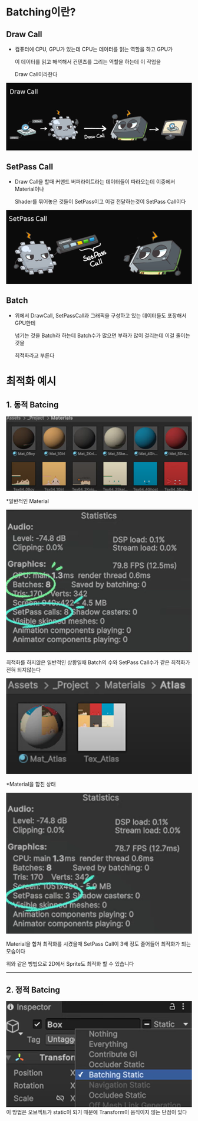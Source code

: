 # Batching이란?

## Draw Call

- 컴퓨터에 CPU, GPU가 있는데 CPU는 데이터를 읽는 역할을 하고 GPU가
    
    이 데이터를 읽고 해석해서 컨텐츠를 그리는 역할을 하는데 이 작업을
    
    Draw Call이라한다
    

![](./Image1.png)

## SetPass Call

- Draw Call을 할때 커맨드 버퍼라이트라는 데이터들이 따라오는데 이중에서 Material이나
    
    Shader를 묶어놓은 것들이 SetPass이고 이걸 전달하는것이 SetPass Call이다
    

![](./Image2.png)

## Batch

- 위에서 DrawCall, SetPassCall과 그래픽을 구성하고 있는 데이터들도 포장해서 GPU한테
    
    넘기는 것을 Batch라 하는데 Batch수가 많으면 부하가 많이 걸리는데 이걸 줄이는것을 
    
    최적화라고 부른다


# 최적화 예시

## 1. 동적 Batcing

![](./Image3.png)

*일반적인 Material

![](./Image4.png)

최적화를 하지않은 일반적인 상황일때 Batch의 수와 SetPass Call수가 같은 최적화가 전혀 되지않는다 

![](./Image5.png)

*Material을 합친 상태

![](./Image6.png)

Material을 합쳐 최적화를 시켰을때 SetPass Call이 3배 정도 줄어들어 최적화가 되는 모습이다

위와 같은 방법으로 2D에서 Sprite도 최적화 할 수 있습니다

---

## 2. 정적 Batcing

![](./Image7.png)
이 방법은 오브젝트가 static이 되기 때문에 Transform이 움직이지 않는 단점이 있다